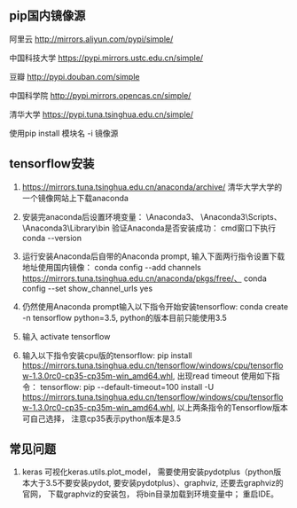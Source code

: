 ## pip国内镜像源

阿里云 http://mirrors.aliyun.com/pypi/simple/

中国科技大学 https://pypi.mirrors.ustc.edu.cn/simple/

豆瓣 http://pypi.douban.com/simple

中国科学院 http://pypi.mirrors.opencas.cn/simple/

清华大学 https://pypi.tuna.tsinghua.edu.cn/simple/

使用pip install 模块名 -i 镜像源

## tensorflow安装

1. https://mirrors.tuna.tsinghua.edu.cn/anaconda/archive/ 清华大学大学的一个镜像网站上下载anaconda

2. 安装完anaconda后设置环境变量：
 \Anaconda3、
 \Anaconda3\Scripts、
 \Anaconda3\Library\bin
验证Anaconda是否安装成功： cmd窗口下执行 conda --version

3. 运行安装Anaconda后自带的Anaconda prompt, 输入下面两行指令设置下载地址使用国内镜像：
 conda config --add channels https://mirrors.tuna.tsinghua.edu.cn/anaconda/pkgs/free/、
 conda config --set show_channel_urls yes

4. 仍然使用Anaconda prompt输入以下指令开始安装tensorflow:
 conda create -n tensorflow python=3.5, python的版本目前只能使用3.5

5. 输入 activate tensorflow

6. 输入以下指令安装cpu版的tensorflow: pip install https://mirrors.tuna.tsinghua.edu.cn/tensorflow/windows/cpu/tensorflow-1.3.0rc0-cp35-cp35m-win_amd64.whl, 出现read timeout 使用如下指令：
tensorflow: pip --default-timeout=100 install -U https://mirrors.tuna.tsinghua.edu.cn/tensorflow/windows/cpu/tensorflow-1.3.0rc0-cp35-cp35m-win_amd64.whl,
以上两条指令的Tensorflow版本可自己选择， 注意cp35表示python版本是3.5

## 常见问题

1. keras 可视化keras.utils.plot_model， 需要使用安装pydotplus（python版本大于3.5不要安装pydot, 要安装pydotplus）、graphviz, 还要去graphviz的官网， 下载graphviz的安装包， 将bin目录加载到环境变量中； 重启IDE。

